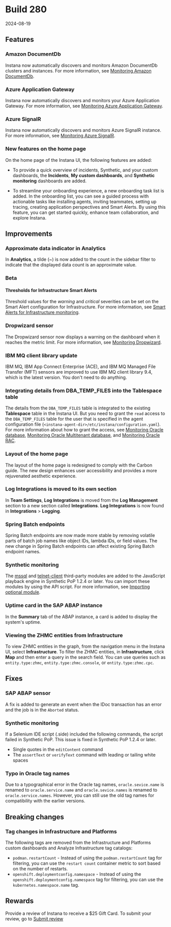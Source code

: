 # Build 280

2024-08-19

## Features
### Amazon DocumentDb
Instana now automatically discovers and monitors Amazon DocumentDb clusters and instances. For more information, see [Monitoring Amazon DocumentDb](https://www.ibm.com/docs/en/instana-observability/current?topic=technologies-monitoring-aws-documentdb).

### Azure Application Gateway
Instana now automatically discovers and monitors your Azure Application Gateway. For more information, see [Monitoring Azure Application Gateway](https://www.ibm.com/docs/en/instana-observability/current?topic=technologies-monitoring-azure-applicationgateway).

### Azure SignalR
Instana now automatically discovers and monitors Azure SignalR instance. For more information, see [Monitoring Azure SignalR](https://www.ibm.com/docs/en/instana-observability/current?topic=technologies-monitoring-azure-signalr).

### New features on the home page

On the home page of the Instana UI, the following features are added:

- To provide a quick overview of incidents, Synthetic, and your custom dashboards, the **Incidents**, **My custom dashboards**, and **Synthetic monitoring** dashboards are added. 

- To streamline your onboarding experience, a new onboarding task list is added. In the onboarding list, you can see a guided process with actionable tasks like installing agents, inviting teammates, setting up tracing, creating application perspectives and Smart Alerts. By using this feature, you can get started quickly, enhance team collaboration, and explore Instana.

## Improvements
### Approximate data indicator in Analytics 
In **Analytics**, a tilde (~) is now added to the count in the sidebar filter to indicate that the displayed data count is an approximate value.

### Beta

#### Thresholds for Infrastructure Smart Alerts
Threshold values for the _warning_ and _critical_ severities can be set on the Smart Alert configuration for Infrastructure. For more information, see [Smart Alerts for Infrastructure monitoring](https://www.ibm.com/docs/en/instana-observability/current?topic=infrastructure_monitoring/smart_alerts.md#defining-the-threshold).

### Dropwizard sensor
The Dropwizard sensor now displays a warning on the dashboard when it reaches the metric limit. For more information, see [Monitoring Dropwizard](https://www.ibm.com/docs/en/instana-observability/current?topic=technologies-monitoring-dropwizard).

### IBM MQ client library update
IBM MQ, IBM App Connect Enterprise (ACE), and IBM MQ Managed File Transfer (MFT) sensors are improved to use IBM MQ client library 9.4, which is the latest version. You don't need to do anything.

### Integrating details from DBA_TEMP_FILES into the Tablespace table
The details from the `DBA_TEMP_FILES` table is integrated to the existing **Tablespace** table in the Instana UI. But you need to grant the `read` access to the `DBA_TEMP_FILES` table for the user that is specified in the agent configuration file (`<instana-agent-dir>/etc/instana/configuration.yaml`). For more information about how to grant the access, see [Monitoring Oracle database](https://www.ibm.com/docs/en/instana-observability/current?topic=technologies-monitoring-oracledb), [Monitoring Oracle Multitenant database](https://www.ibm.com/docs/en/instana-observability/current?topic=oracledb-monitoring-oracle-multitenant-database), and [Monitoring Oracle RAC](https://www.ibm.com/docs/en/instana-observability/current?topic=oracledb-monitoring-oracle-real-application-clusters).

### Layout of the home page
The layout of the home page is redesigned to comply with the Carbon guide. The new design enhances user accessibility and provides a more rejuvenated aesthetic experience.

### Log Integrations is moved to its own section
In **Team Settings**, **Log Integrations** is moved from the **Log Management** section to a new section called **Integrations**. **Log Integrations** is now found in **Integrations** > **Logging**.

### Spring Batch endpoints
Spring Batch endpoints are now made more stable by removing volatile parts of batch job names like object IDs, lambda IDs, or field values. The new change in Spring Batch endpoints can affect existing Spring Batch endpoint names.

### Synthetic monitoring
The [mssql](https://www.npmjs.com/package/mssql) and [telnet-client](https://www.npmjs.com/package/telnet-client) third-party modules are added to the JavaScript playback engine in Synthetic PoP 1.2.4 or later. You can import these modules by using the API script. For more information, see [Importing optional module](https://www.ibm.com/docs/en/instana-observability/current?topic=monitoring-using-api-scripts#importing-optional-module).

### Uptime card in the SAP ABAP instance
In the **Summary** tab of the ABAP instance, a card is added to display the system's uptime.

### Viewing the ZHMC entities from Infrastructure
To view ZHMC entities in the graph, from the navigation menu in the Instana UI, select **Infrastructure**. To filter the ZHMC entities, in **Infrastructure**, click **Map** and then enter a query in the search field. You can use queries such as `entity.type:zhmc`, `entity.type:zhmc.console`, or `entity.type:zhmc.cpc`.


## Fixes
### SAP ABAP sensor
A fix is added to generate an event when the IDoc transaction has an error and the job is in the `Aborted` status.

### Synthetic monitoring
If a Selenium IDE script (.side) included the following commands, the script failed in Synthetic PoP. This issue is fixed in Synthetic PoP 1.2.4 or later. 
- Single quotes in the `editContent` command
- The `assertText` or `verifyText` command with leading or tailing white spaces

### Typo in Oracle tag names
Due to a typographical error in the Oracle tag names, `oracle.sevice.name` is renamed to `oracle.service.name` and `oracle.sevice.names` is renamed to `oracle.service.names`. However, you can still use the old tag names for compatibility with the earlier versions.  

## Breaking changes

### Tag changes in Infrastructure and Platforms
The following tags are removed from the Infrastructure and Platforms custom dashboards and Analyze Infrastructure tag catalogs:
- `podman.restartCount` - Instead of using the `podman.restartCount` tag for filtering, you can use the `restart count` container metric to sort based on the number of restarts.
- `openshift.deploymentconfig.namespace` - Instead of using the `openshift.deploymentconfig.namespace` tag for filtering, you can use the `kubernetes.namespace.name` tag.


## Rewards
Provide a review of Instana to receive a $25 Gift Card. To submit your review, go to [Submit review](https://www.g2.com/contributor/instana-an-ibm-company-25-usd-2-reward-link?secure%5Bpage_id%5D=instana-an-ibm-company-25-usd-2-reward-link&secure%5Brewards%5D=true&secure%5Btoken%5D=5f61c4680c043dd462ee268a2e95504e1cec47c239f634889f1a86908d965fa1&utm_source=ibm&utm_medium=CSA&utm_campaign=email)
